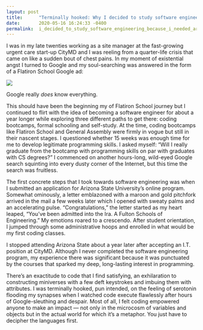 ```yaml
---
layout: post
title:      "Terminally hooked: Why I decided to study software engineering"
date:       2020-05-16 16:24:33 -0400
permalink:  i_decided_to_study_software_engineering_because_i_needed_arrays_a_raise
---
```


I was in my late twenties working as a site manager at the fast-growing urgent care start-up CityMD and I was reeling from a quarter-life crisis that came on like a sudden bout of chest pains. In my moment of existential angst I turned to Google and my soul-searching was answered in the form of a Flatiron School Google ad:

![](https://miro.medium.com/max/1286/1*DJ0bKEyNlSfPV8asge4KwA.png)

Google really *does* know everything.

This should have been the beginning my of Flatiron School journey but I continued to flirt with the idea of becoming a software engineer for about a year longer while exploring three different paths to get there: coding bootcamps, formal schooling and self-study. At the time, coding bootcamps like Flatiron School and General Assembly were firmly in vogue but still in their nascent stages. I questioned whether 15 weeks was enough time for me to develop legitimate programming skills. I asked myself: “Will I really graduate from the bootcamp with programming skills on par with graduates with CS degrees?” I commenced on another hours-long, wild-eyed Google search squinting into every dusty corner of the Internet, but this time the search was fruitless.

The first concrete steps that I took towards software engineering was when I submitted an application for Arizona State University’s online program. Somewhat ominously, a letter emblazoned with a maroon and gold pitchfork arrived in the mail a few weeks later which I opened with sweaty palms and an accelerating pulse. “Congratulations,” the letter started as my heart leaped, “You’ve been admitted into the Ira. A Fulton Schools of Engineering.” My emotions roared to a crescendo. After student orientation, I jumped through some administrative hoops and enrolled in what would be my first coding classes.

I stopped attending Arizona State about a year later after accepting an I.T. position at CityMD. Although I never completed the software engineering program, my experience there was significant because it was punctuated by the courses that sparked my deep, long-lasting interest in programming.

There’s an exactitude to code that I find satisfying, an exhilaration to constructing miniverses with a few deft keystrokes and imbuing them with attributes. I was terminally hooked, pun intended, on the feeling of serotonin flooding my synapses when I watched code execute flawlessly after hours of Google-sleuthing and despair. Most of all, I felt coding empowered anyone to make an impact — not only in the microcosm of variables and objects but in the actual world for which it’s a metaphor. You just have to decipher the languages first.
